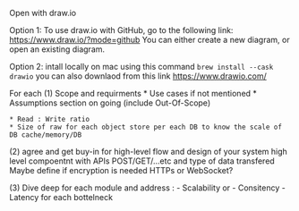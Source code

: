 Open with draw.io

Option 1:
To use draw.io with GitHub, go to the following link: https://www.draw.io/?mode=github
You can either create a new diagram, or open an existing diagram.

Option 2:
intall locally on mac using this command
```brew install --cask drawio```
you can also downlaod from this link https://www.drawio.com/

For each
(1) Scope and requirments
	* Use cases if not mentioned
	* Assumptions section on going (include Out-Of-Scope)

	* Read : Write ratio
	* Size of raw for each object store per each DB to know the scale of DB cache/memory/DB

(2) agree and get buy-in for high-level flow and design of your system
	high level compoentnt with 
		APIs POST/GET/...etc and type of data transfered
		Maybe define if encryption is needed HTTPs or WebSocket?

(3) Dive deep
	for each module and address :
	- Scalability or
	- Consitency 
	- Latency for each bottelneck



